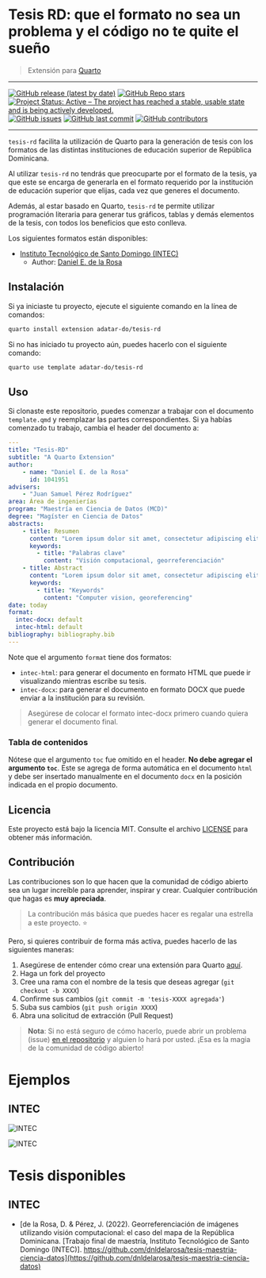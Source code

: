 # Tesis RD: que el formato no sea un problema y el código no te quite el sueño

> Extensión para [Quarto](https://quarto.org/)

<hr/>

<!-- BADGES -->
[![GitHub release (latest by date)](https://img.shields.io/github/v/release/adatar-do/tesis-rd?include_prereleases)]()
[![GitHub Repo stars](https://img.shields.io/github/stars/adatar-do/tesis-rd?style=social)]()
[![Project Status: Active – The project has reached a stable, usable state and is being actively developed.](https://www.repostatus.org/badges/latest/active.svg)](https://www.repostatus.org/#active)
[![GitHub issues](https://img.shields.io/github/issues/adatar-do/tesis-rd)]()
[![GitHub last commit](https://img.shields.io/github/last-commit/adatar-do/tesis-rd)]()
[![GitHub contributors](https://img.shields.io/github/contributors/adatar-do/tesis-rd)]()
<!-- END BADGES -->

<hr />

`tesis-rd` facilita la utilización de Quarto para la generación de tesis con los formatos de las distintas instituciones de educación superior de República Dominicana.

Al utilizar `tesis-rd` no tendrás que preocuparte por el formato de la tesis, ya que este se encarga de generarla en el formato requerido por la institución de educación superior que elijas, cada vez que generes el documento.

Además, al estar basado en Quarto, `tesis-rd` te permite utilizar programación literaria para generar tus gráficos, tablas y demás elementos de la tesis, con todos los beneficios que esto conlleva.

Los siguientes formatos están disponibles:

- [Instituto Tecnológico de Santo Domingo (INTEC)](https://github.com/adatar-do/tesis-rd#intec)
    - Author: [Daniel E. de la Rosa](https://dnldelarosa.com/)

## Instalación

Si ya iniciaste tu proyecto, ejecute el siguiente comando en la línea de comandos:

```bash
quarto install extension adatar-do/tesis-rd
```

Si no has iniciado tu proyecto aún, puedes hacerlo con el siguiente comando:

```bash
quarto use template adatar-do/tesis-rd
```

## Uso

Si clonaste este repositorio, puedes comenzar a trabajar con el documento `template.qmd` y reemplazar las partes correspondientes. Si ya habías comenzado tu trabajo, cambia el header del documento a:

```yaml
---
title: "Tesis-RD"
subtitle: "A Quarto Extension"
author: 
    - name: "Daniel E. de la Rosa"
      id: 1041951
advisers: 
    - "Juan Samuel Pérez Rodríguez"
area: Área de ingenierías
program: "Maestría en Ciencia de Datos (MCD)"
degree: "Magíster en Ciencia de Datos"
abstracts:
    - title: Resumen
      content: "Lorem ipsum dolor sit amet, consectetur adipiscing elit. Phasellus sollicitudin ligula eu leo tincidunt, quis scelerisque magna dapibus. Sed eget ipsum vel arcu vehicula ullamcorper"
      keywords:
        - title: "Palabras clave"
          content: "Visión computacional, georreferenciación"
    - title: Abstract
      content: "Lorem ipsum dolor sit amet, consectetur adipiscing elit. Phasellus sollicitudin ligula eu leo tincidunt, quis scelerisque magna dapibus. Sed eget ipsum vel arcu vehicula ullamcorper"
      keywords:
        - title: "Keywords"
          content: "Computer vision, georeferencing"
date: today
format:
  intec-docx: default
  intec-html: default
bibliography: bibliography.bib
---
```

Note que el argumento `format` tiene dos formatos:

- `intec-html`: para generar el documento en formato HTML que puede ir visualizando mientras escribe su tesis.
- `intec-docx`: para generar el documento en formato DOCX que puede enviar a la institución para su revisión.

> Asegúrese de colocar el formato intec-docx primero cuando quiera generar el documento final. <!-- Además de cambiar el argumento `draft` a `false` para eliminar la marca de agua del documento. -->

### Tabla de contenidos

Nótese que el argumento `toc` fue omitido en el header. **No debe agregar el argumento `toc`**. Este se agrega de forma automática en el documento `html` y debe ser insertado manualmente en el documento `docx` en la posición indicada en el propio documento.

## Licencia

Este proyecto está bajo la licencia MIT. Consulte el archivo [LICENSE](LICENSE) para obtener más información.

## Contribución

Las contribuciones son lo que hacen que la comunidad de código abierto sea un lugar increíble para aprender, inspirar y crear. Cualquier contribución que hagas es **muy apreciada**.

>  La contribución más básica que puedes hacer es regalar una estrella a este proyecto. :star:

Pero, si quieres contribuir de forma más activa, puedes hacerlo de las siguientes maneras:

1. Asegúrese de entender cómo crear una extensión para Quarto [aquí](https://quarto.org/docs/extensions/formats.html).
1. Haga un fork del proyecto
2. Cree una rama con el nombre de la tesis que deseas agregar (`git checkout -b XXXX`)
3. Confirme sus cambios (`git commit -m 'tesis-XXXX agregada'`)
4. Suba sus cambios (`git push origin XXXX`)
5. Abra una solicitud de extracción (Pull Request)

> **Nota**: Si no está seguro de cómo hacerlo, puede abrir un problema (issue) [en el repositorio](https://github.com/adatar-do/tesis-rd/issues) y alguien lo hará por usted. ¡Esa es la magia de la comunidad de código abierto!


# Ejemplos

## INTEC

![INTEC](https://raw.githubusercontent.com/adatar-do/tesis-rd/main/images/intec1.png)

![INTEC](https://raw.githubusercontent.com/adatar-do/tesis-rd/main/images/intec2.png)


# Tesis disponibles

## INTEC

- [de la Rosa, D. & Pérez, J. (2022). Georreferenciación de imágenes utilizando visión computacional: el caso del mapa de la República Dominicana. [Trabajo final de maestría, Instituto Tecnológico de Santo Domingo (INTEC)]. https://github.com/dnldelarosa/tesis-maestria-ciencia-datos](https://github.com/dnldelarosa/tesis-maestria-ciencia-datos)